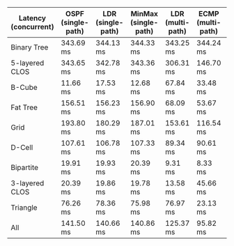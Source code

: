 | Latency (concurrent) | OSPF (single-path) | LDR (single-path) | MinMax (single-path) | LDR (multi-path) | ECMP (multi-path) | All       |
| -------------------- | ------------------ | ----------------- | -------------------- | ---------------- | ----------------- | --------- |
| Binary Tree          | 343.69 ms          | 344.13 ms         | 344.33 ms            | 343.25 ms        | 344.24 ms         | 343.93 ms |
| 5-layered CLOS       | 343.65 ms          | 342.78 ms         | 343.36 ms            | 306.31 ms        | 146.70 ms         | 296.56 ms |
| B-Cube               | 11.66 ms           | 17.53 ms          | 12.68 ms             | 67.84 ms         | 33.48 ms          | 28.64 ms  |
| Fat Tree             | 156.51 ms          | 156.23 ms         | 156.90 ms            | 68.09 ms         | 53.67 ms          | 118.28 ms |
| Grid                 | 193.80 ms          | 180.29 ms         | 187.01 ms            | 153.61 ms        | 116.54 ms         | 166.25 ms |
| D-Cell               | 107.61 ms          | 106.78 ms         | 107.33 ms            | 89.34 ms         | 90.61 ms          | 100.34 ms |
| Bipartite            | 19.91 ms           | 19.93 ms          | 20.39 ms             | 9.31 ms          | 8.33 ms           | 15.58 ms  |
| 3-layered CLOS       | 20.39 ms           | 19.86 ms          | 19.78 ms             | 13.58 ms         | 45.66 ms          | 23.85 ms  |
| Triangle             | 76.26 ms           | 78.36 ms          | 75.98 ms             | 76.97 ms         | 23.13 ms          | 66.14 ms  |
| All                  | 141.50 ms          | 140.66 ms         | 140.86 ms            | 125.37 ms        | 95.82 ms          | 128.84 ms |